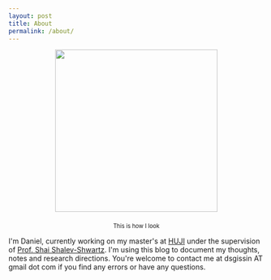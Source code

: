 ```yaml
---
layout: post 
title: About
permalink: /about/
---
```


<figure>
  <center>
  <img
  src="{{ "/assets/images/about/pic.png" | relative_url }}"
  width="320"
  height="320"
  class="center"
  style="padding-bottom:0.5em;">	
  </center>
</figure>
<div style="font-size:80%; text-align:center;">
This is how I look
</div>



I'm Daniel, currently working on my master's at [HUJI][huji] under the supervision of [Prof. Shai Shalev-Shwartz][shai]. I'm using this blog to document my thoughts, notes and research directions. You're welcome to contact me at dsgissin AT gmail dot com if you find any errors or have any questions.

[shai]: https://www.cs.huji.ac.il/~shais/
[huji]: http://new.huji.ac.il/en